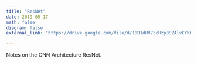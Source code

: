 ```yaml
---
title: "ResNet"
date: 2019-05-17
math: false
diagram: false
external_link: "https://drive.google.com/file/d/18D1dHf75cHzp0SZAlvCYKQPkx5H33Whh/view?usp=sharing"

---
```

Notes on the CNN Architecture ResNet.
